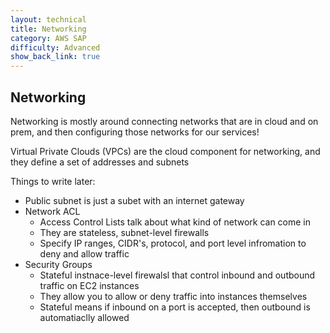 ```yaml
---
layout: technical
title: Networking
category: AWS SAP
difficulty: Advanced
show_back_link: true
---
```


## Networking
Networking is mostly around connecting networks that are in cloud and on prem, and then configuring those networks for our services!

Virtual Private Clouds (VPCs) are the cloud component for networking, and they define a set of addresses and subnets

Things to write later:
- Public subnet is just a subet with an internet gateway
- Network ACL
    - Access Control Lists talk about what kind of network can come in
    - They are stateless, subnet-level firewalls
    - Specify IP ranges, CIDR's, protocol, and port level infromation to deny and allow traffic
- Security Groups
    - Stateful instnace-level firewalsl that control inbound and outbound traffic on EC2 instances
    - They allow you to allow or deny traffic into instances themselves
    - Stateful means if inbound on a port is accepted, then outbound is automatiaclly allowed
